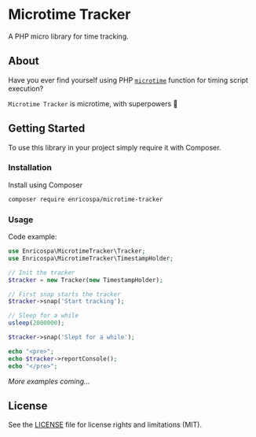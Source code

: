 # Microtime Tracker
A PHP micro library for time tracking.


## About

Have you ever find yourself using PHP [`microtime`](https://www.php.net/microtime)
function for timing script execution?

`Microtime Tracker` is microtime, with superpowers :muscle:

## Getting Started

To use this library in your project simply require it with Composer.

### Installation

Install using Composer
   ```sh
   composer require enricospa/microtime-tracker
   ```

### Usage

Code example:
   ```php
   use Enricospa\MicrotimeTracker\Tracker;
   use Enricospa\MicrotimeTracker\TimestampHolder;

   // Init the tracker
   $tracker = new Tracker(new TimestampHolder);

   // First snap starts the tracker
   $tracker->snap('Start tracking');

   // Sleep for a while
   usleep(2000000);

   $tracker->snap('Slept for a while');

   echo "<pre>";
   echo $tracker->reportConsole();
   echo "</pre>";
   ```

_More examples coming..._

## License

See the [LICENSE](LICENSE.txt) file for license rights and limitations (MIT).
